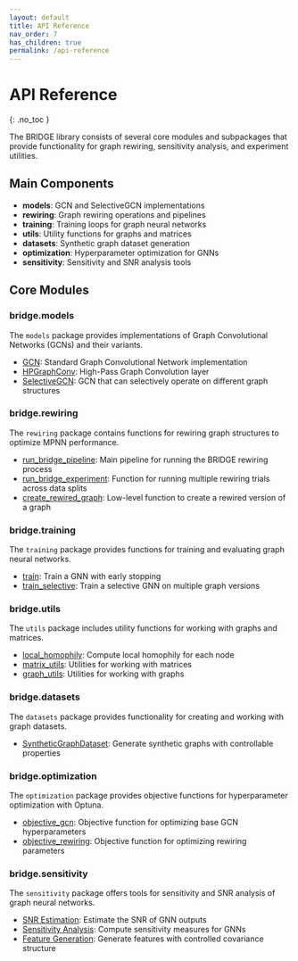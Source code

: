 ```yaml
---
layout: default
title: API Reference
nav_order: 7
has_children: true
permalink: /api-reference
---
```


# API Reference
{: .no_toc }

The BRIDGE library consists of several core modules and subpackages that provide functionality for graph rewiring, sensitivity analysis, and experiment utilities.

## Main Components

- **models**: GCN and SelectiveGCN implementations 
- **rewiring**: Graph rewiring operations and pipelines
- **training**: Training loops for graph neural networks
- **utils**: Utility functions for graphs and matrices
- **datasets**: Synthetic graph dataset generation
- **optimization**: Hyperparameter optimization for GNNs
- **sensitivity**: Sensitivity and SNR analysis tools

## Core Modules

### bridge.models

The `models` package provides implementations of Graph Convolutional Networks (GCNs) and their variants.

- [GCN](api-reference/gcn.html): Standard Graph Convolutional Network implementation
- [HPGraphConv](api-reference/hpgraphconv.html): High-Pass Graph Convolution layer
- [SelectiveGCN](api-reference/selectivegcn.html): GCN that can selectively operate on different graph structures

### bridge.rewiring

The `rewiring` package contains functions for rewiring graph structures to optimize MPNN performance.

- [run_bridge_pipeline](api-reference/bridge-pipeline.html): Main pipeline for running the BRIDGE rewiring process
- [run_bridge_experiment](api-reference/bridge-experiment.html): Function for running multiple rewiring trials across data splits
- [create_rewired_graph](api-reference/create-rewired-graph.html): Low-level function to create a rewired version of a graph

### bridge.training

The `training` package provides functions for training and evaluating graph neural networks.

- [train](api-reference/train.html): Train a GNN with early stopping
- [train_selective](api-reference/train-selective.html): Train a selective GNN on multiple graph versions

### bridge.utils

The `utils` package includes utility functions for working with graphs and matrices.

- [local_homophily](api-reference/local-homophily.html): Compute local homophily for each node
- [matrix_utils](api-reference/matrix-utils.html): Utilities for working with matrices
- [graph_utils](api-reference/graph-utils.html): Utilities for working with graphs

### bridge.datasets

The `datasets` package provides functionality for creating and working with graph datasets.

- [SyntheticGraphDataset](api-reference/synthetic-dataset.html): Generate synthetic graphs with controllable properties

### bridge.optimization

The `optimization` package provides objective functions for hyperparameter optimization with Optuna.

- [objective_gcn](api-reference/objective-gcn.html): Objective function for optimizing base GCN hyperparameters
- [objective_rewiring](api-reference/objective-rewiring.html): Objective function for optimizing rewiring parameters

### bridge.sensitivity

The `sensitivity` package offers tools for sensitivity and SNR analysis of graph neural networks.

- [SNR Estimation](api-reference/snr.html): Estimate the SNR of GNN outputs
- [Sensitivity Analysis](api-reference/sensitivity-analysis.html): Compute sensitivity measures for GNNs
- [Feature Generation](api-reference/feature-generation.html): Generate features with controlled covariance structure
